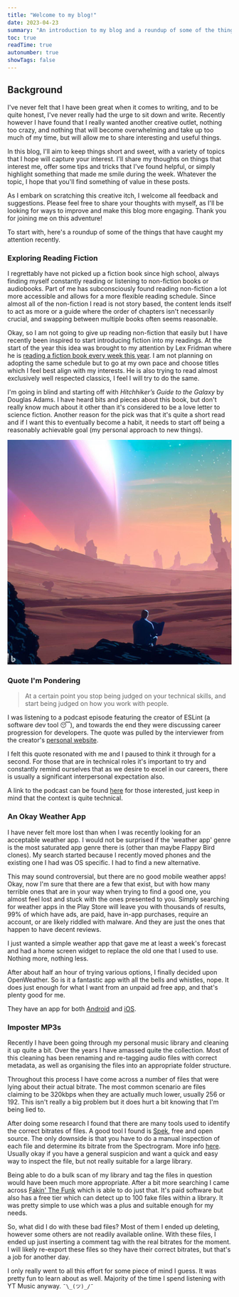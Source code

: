 ```yaml
---
title: "Welcome to my blog!"
date: 2023-04-23
summary: "An introduction to my blog and a roundup of some of the things that have caught my attention recently."
toc: true
readTime: true
autonumber: true
showTags: false
---
```


## Background

I've never felt that I have been great when it comes to writing, and to be quite honest, I've never really had the urge to sit down and write. Recently however I have found that I really wanted another creative outlet, nothing too crazy, and nothing that will become overwhelming and take up too much of my time, but will allow me to share interesting and useful things.

In this blog, I'll aim to keep things short and sweet, with a variety of topics that I hope will capture your interest. I'll share my thoughts on things that interest me, offer some tips and tricks that I've found helpful, or simply highlight something that made me smile during the week. Whatever the topic, I hope that you'll find something of value in these posts.

As I embark on scratching this creative itch, I welcome all feedback and suggestions. Please feel free to share your thoughts with myself, as I'll be looking for ways to improve and make this blog more engaging. Thank you for joining me on this adventure!

To start with, here's a roundup of some of the things that have caught my attention recently.

### Exploring Reading Fiction

I regrettably have not picked up a fiction book since high school, always finding myself constantly reading or listening to non-fiction books or audiobooks. Part of me has subconsciously found reading non-fiction a lot more accessible and allows for a more flexible reading schedule. Since almost all of the non-fiction I read is not story based, the content lends itself to act as more or a guide where the order of chapters isn't necessarily crucial, and swapping between multiple books often seems reasonable.

Okay, so I am not going to give up reading non-fiction that easily but I have recently been inspired to start introducing fiction into my readings. At the start of the year this idea was brought to my attention by Lex Fridman where he is [reading a fiction book every week this year](https://www.reddit.com/r/lexfridman/comments/10045g8/book_reading_list_for_2023_post_from_lex/). I am not planning on adopting the same schedule but to go at my own pace and choose titles which I feel best align with my interests. He is also trying to read almost exclusively well respected classics, I feel I will try to do the same.

I'm going in blind and starting off with _Hitchhiker’s Guide to the Galaxy_ by Douglas Adams. I have heard bits and pieces about this book, but don't really know much about it other than it's considered to be a love letter to science fiction. Another reason for the pick was that it's quite a short read and if I want this to eventually become a habit, it needs to start off being a reasonably achievable goal (my personal approach to new things).

![Image](762e1d4e-51f1-40c9-946c-b94681ed77a2.jpg)

### Quote I'm Pondering

> At a certain point you stop being judged on your technical skills, and start being judged on how you work with people.

I was listening to a podcast episode featuring the creator of ESLint (a software dev tool 😴), and towards the end they were discussing career progression for developers. The quote was pulled by the interviewer from the creator's [personal website](https://humanwhocodes.com/coaching/#:~:text=%E2%80%9CAt%20a%20certain%20point%2C%E2%80%9D%20he%20said%2C%20%E2%80%9Cyou%20stop%20being%20judged%20on%20your%20technical%20skills%20and%20start%20being%20judged%20on%20how%20you%20work%20with%20people.%E2%80%9D).

I felt this quote resonated with me and I paused to think it through for a second. For those that are in technical roles it's important to try and constantly remind ourselves that as we desire to excel in our careers, there is usually a significant interpersonal expectation also.

A link to the podcast can be found [here](https://podcasts.google.com/feed/aHR0cHM6Ly9mZWVkLnN5bnRheC5mbS9yc3M/episode/NDJhMGEyZGMtOTk4YS00N2ZmLTgxYjktOGQ4YjBkNGJkOTdh?ep=14) for those interested, just keep in mind that the context is quite technical.

### An Okay Weather App

I have never felt more lost than when I was recently looking for an acceptable weather app. I would not be surprised if the 'weather app' genre is the most saturated app genre there is (other than maybe Flappy Bird clones). My search started because I recently moved phones and the existing one I had was OS specific. I had to find a new alternative.

This may sound controversial, but there are no good mobile weather apps! Okay, now I'm sure that there are a few that exist, but with how many terrible ones that are in your way when trying to find a good one, you almost feel lost and stuck with the ones presented to you. Simply searching for weather apps in the Play Store will leave you with thousands of results, 99% of which have ads, are paid, have in-app purchases, require an account, or are likely riddled with malware. And they are just the ones that happen to have decent reviews.

I just wanted a simple weather app that gave me at least a week's forecast and had a home screen widget to replace the old one that I used to use. Nothing more, nothing less.

After about half an hour of trying various options, I finally decided upon OpenWeather. So is it a fantastic app with all the bells and whistles, nope. It does just enough for what I want from an unpaid ad free app, and that's plenty good for me.

They have an app for both [Android](https://play.google.com/store/apps/details?id=uk.co.openweather) and [iOS](https://apps.apple.com/gb/app/openweather/id1535923697).

### Imposter MP3s

Recently I have been going through my personal music library and cleaning it up quite a bit. Over the years I have amassed quite the collection. Most of this cleaning has been renaming and re-tagging audio files with correct metadata, as well as organising the files into an appropriate folder structure.

Throughout this process I have come across a number of files that were lying about their actual bitrate. The most common scenario are files claiming to be 320kbps when they are actually much lower, usually 256 or 192. This isn't really a big problem but it does hurt a bit knowing that I'm being lied to.

After doing some research I found that there are many tools used to identify the correct bitrates of files. A good tool I found is [Spek](http://spek.cc/), free and open source. The only downside is that you have to do a manual inspection of each file and determine its bitrate from the Spectrogram. More info [here](https://www.reddit.com/r/xTrill/comments/6fre3q/spek_guide_2017_edition/). Usually okay if you have a general suspicion and want a quick and easy way to inspect the file, but not really suitable for a large library.

Being able to do a bulk scan of my library and tag the files in question would have been much more appropriate. After a bit more searching I came across [Fakin' The Funk](https://fakinthefunk.net/en/) which is able to do just that. It's paid software but also has a free tier which can detect up to 100 fake files within a library. It was pretty simple to use which was a plus and suitable enough for my needs.

So, what did I do with these bad files? Most of them I ended up deleting, however some others are not readily available online. With these files, I ended up just inserting a comment tag with the real bitrates for the moment. I will likely re-export these files so they have their correct bitrates, but that's a job for another day.

I only really went to all this effort for some piece of mind I guess. It was pretty fun to learn about as well. Majority of the time I spend listening with YT Music anyway. `¯\_(ツ)_/¯`
